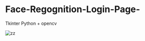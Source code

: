 # Face-Regognition-Login-Page-
Tkinter Python  + opencv



![zz](https://github.com/d-hackmt/Face-Regognition-Login-Page-/assets/113240252/5e72f990-ee17-43b1-9175-1df0564d9bb9)
